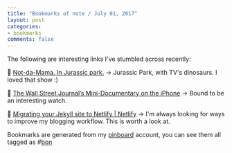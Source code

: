```yaml
---
title: "Bookmarks of note / July 01, 2017"
layout: post
categories:
- bookmarks
comments: false
---
```

The following are interesting links I've stumbled across recently:

:bookmark: [Not-da-Mama. In Jurassic park.](https://mobile.twitter.com/thisjenlewis/status/879910932859768833)
&#8594; Jurassic Park, with TV's dinosaurs. I loved that show :)

:bookmark: [The Wall Street Journal’s Mini-Documentary on the iPhone](https://www.macstories.net/linked/the-wall-street-journals-mini-documentary-on-the-creation-of-the-iphone/)
&#8594; Bound to be an interesting watch.

:bookmark: [Migrating your Jekyll site to Netlify | Netlify](https://www.netlify.com/blog/2017/05/11/migrating-your-jekyll-site-to-netlify/)
&#8594; I'm always looking for ways to improve my blogging workflow. This is worth a look at.

Bookmarks are generated from my [pinboard](https://pinboard.in) account, you can see them all tagged as #[bon](https://pinboard.in/u:funkypenguin/t:bon/)
